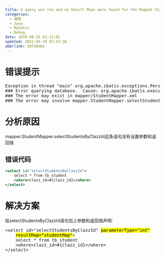 ```yaml
---
title: A query was run and no Result Maps were found for the Mapped Statement
categories: 
  - 编程
  - Java
  - Mybatis
  - Debug
date: 2020-08-25 01:12:01
updated: 2021-03-18 02:43:30
abbrlink: 50f38d8e
---
```

# 错误提示

<pre>
Exception in thread "main" org.apache.ibatis.exceptions.PersistenceException: 
&#35;&#35;&#35; Error querying database.  Cause: org.apache.ibatis.executor.ExecutorException:<mark>A query was run and no Result Maps were found for the Mapped Statement 'mapper.StudentMapper.selectStudentsByClazzId'.  It's likely that neither a Result Type nor a Result Map was specified.</mark>
&#35;&#35;&#35; The error may exist in mapper/StudentMapper.xml
&#35;&#35;&#35; The error may involve mapper.StudentMapper.selectStudentsByClazzId
</pre>

# 分析原因
mapper.StudentMapper.selectStudentsByClazzId这条语句没有设置参数和返回值
## 错误代码
```xml /OneToManyTest3/src/mapper/StudentMapper.xml
<select id="selectStudentsByClazzId">
    select * from tb_student
    <where>clazz_id=#{clazz_id}</where>
</select>
```
# 解决方案
给selectStudentsByClazzId语句加上参数和返回值声明:
<pre>
&lt;select id="selectStudentsByClazzId" <mark>parameterType="int"</mark>
    <mark>resultMap="studentMap"</mark>&gt;
    select * from tb_student
    &lt;where&gt;clazz_id=&#35;{clazz_id}&lt;/where&gt;
&lt;/select&gt;
</pre>
